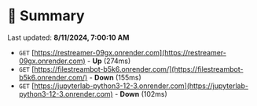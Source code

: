 # 📖 Summary
Last updated: **8/11/2024, 7:00:10 AM**

- `GET` [https://restreamer-09gx.onrender.com](https://restreamer-09gx.onrender.com) - **Up** (274ms)
- `GET` [https://filestreambot-b5k6.onrender.com/](https://filestreambot-b5k6.onrender.com/) - **Down** (155ms)
- `GET` [https://jupyterlab-python3-12-3.onrender.com](https://jupyterlab-python3-12-3.onrender.com) - **Down** (102ms)
